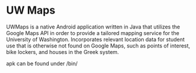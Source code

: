UW Maps
=======
UWMaps is a native Android application written in Java that utilizes the Google Maps API in order to provide a tailored mapping service for the University of Washington. Incorporates relevant location data for student use that is otherwise not found on Google Maps, such as points of interest, bike lockers, and houses in the Greek system.

apk can be found under /bin/
